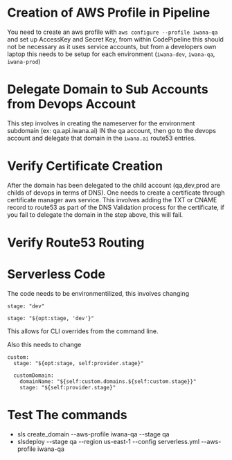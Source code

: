 
# Creation of AWS Profile in Pipeline

You need to create an aws profile with `aws configure --profile iwana-qa` and set up AccessKey and Secret Key,
from within CodePipeline this should not be necessary as it uses service accounts, but from a developers own
laptop this needs to be setup for each environment (`iwana-dev`, `iwana-qa`, `iwana-prod`)

# Delegate Domain to Sub Accounts from Devops Account
This step involves in creating the nameserver for the environment subdomain (ex: qa.api.iwana.ai) IN the qa
account, then go to the devops account and delegate that domain in the `iwana.ai` route53 entries.


# Verify Certificate Creation
After the domain has been delegated to the child account (qa,dev,prod are childs of devops in terms of DNS). 
One needs to create a certificate through certificate manager aws service. This involves adding the TXT or
CNAME record to route53 as part of the DNS Validation process for the certificate, if you fail to delegate the
domain in the step above, this will fail.

# Verify Route53 Routing 

# Serverless Code

The code needs to be environmentilized, this involves changing
```
stage: "dev"
```
```
stage: "${opt:stage, 'dev'}"
```

This allows for CLI overrides from the command line.

Also this needs to change

```
custom:
  stage: "${opt:stage, self:provider.stage}"
```

```
  customDomain:
    domainName: "${self:custom.domains.${self:custom.stage}}"
    stage: "${self:provider.stage}"
```

# Test The commands

- sls create_domain --aws-profile iwana-qa --stage qa
- slsdeploy --stage qa --region us-east-1 --config serverless.yml --aws-profile iwana-qa

